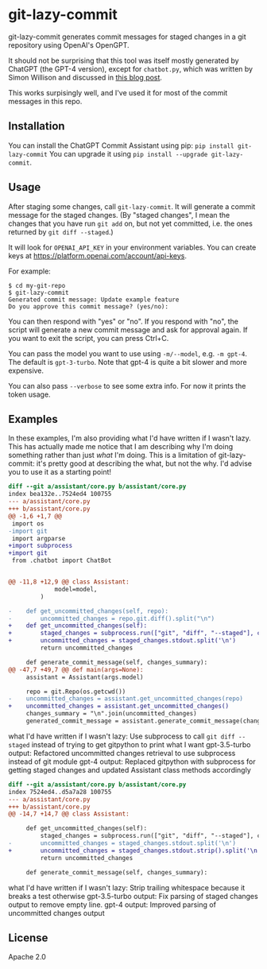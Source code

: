 # git-lazy-commit 

git-lazy-commit generates commit messages for staged changes in a git repository using OpenAI's OpenGPT.

It should not be surprising that this tool was itself mostly generated by ChatGPT (the GPT-4 version), except for `chatbot.py`, which was written by Simon Willison and discussed in [this blog post](https://til.simonwillison.net/gpt3/chatgpt-api).

This works surpisingly well, and I've used it for most of the commit messages in this repo.

## Installation

You can install the ChatGPT Commit Assistant using pip: `pip install git-lazy-commit`
You can upgrade it using `pip install --upgrade git-lazy-commit`.

## Usage

After staging some changes, call `git-lazy-commit`. It will generate a commit message for the staged changes. (By "staged changes", I mean the changes that you have run `git add` on, but not yet committed, i.e. the ones returned by `git diff --staged`.)

It will look for `OPENAI_API_KEY` in your environment variables. You can create keys at https://platform.openai.com/account/api-keys.

For example:
```
$ cd my-git-repo
$ git-lazy-commit
Generated commit message: Update example feature
Do you approve this commit message? (yes/no):
```

You can then respond with "yes" or "no". If you respond with "no", the script will generate a new commit message and ask for approval again. If you want to exit the script, you can press Ctrl+C.

You can pass the model you want to use using `-m/--model`, e.g. `-m gpt-4`. The default is `gpt-3-turbo`. Note that gpt-4 is quite a bit slower and more expensive.

You can also pass `--verbose` to see some extra info. For now it prints the token usage.

## Examples
In these examples, I'm also providing what I'd have written if I wasn't lazy. This has actually made me notice that I am describing why I'm doing something rather than just *what* I'm doing. This is a limitation of git-lazy-commit: it's pretty good at describing the what, but not the why. I'd advise you to use it as a starting point!

```diff
diff --git a/assistant/core.py b/assistant/core.py
index bea132e..7524ed4 100755
--- a/assistant/core.py
+++ b/assistant/core.py
@@ -1,6 +1,7 @@
 import os
-import git
 import argparse
+import subprocess
+import git
 from .chatbot import ChatBot


@@ -11,8 +12,9 @@ class Assistant:
             model=model,
         )

-    def get_uncommitted_changes(self, repo):
-        uncommitted_changes = repo.git.diff().split("\n")
+    def get_uncommitted_changes(self):
+        staged_changes = subprocess.run(["git", "diff", "--staged"], capture_output=True, text=True)
+        uncommitted_changes = staged_changes.stdout.split('\n')
         return uncommitted_changes

     def generate_commit_message(self, changes_summary):
@@ -47,7 +49,7 @@ def main(args=None):
     assistant = Assistant(args.model)

     repo = git.Repo(os.getcwd())
-    uncommitted_changes = assistant.get_uncommitted_changes(repo)
+    uncommitted_changes = assistant.get_uncommitted_changes()
     changes_summary = "\n".join(uncommitted_changes)
     generated_commit_message = assistant.generate_commit_message(changes_summary)
```
what I'd have written if I wasn't lazy: Use subprocess to call `git diff --staged` instead of trying to get gitpython to print what I want
gpt-3.5-turbo output: Refactored uncommitted changes retrieval to use subprocess instead of git module
gpt-4 output: Replaced gitpython with subprocess for getting staged changes and updated Assistant class methods accordingly

```diff
diff --git a/assistant/core.py b/assistant/core.py
index 7524ed4..d5a7a28 100755
--- a/assistant/core.py
+++ b/assistant/core.py
@@ -14,7 +14,7 @@ class Assistant:

     def get_uncommitted_changes(self):
         staged_changes = subprocess.run(["git", "diff", "--staged"], capture_output=True, text=True)
-        uncommitted_changes = staged_changes.stdout.split('\n')
+        uncommitted_changes = staged_changes.stdout.strip().split('\n')
         return uncommitted_changes

     def generate_commit_message(self, changes_summary):
```
what I'd have written if I wasn't lazy: Strip trailing whitespace because it breaks a test otherwise
gpt-3.5-turbo output: Fix parsing of staged changes output to remove empty line.
gpt-4 output: Improved parsing of uncommitted changes output


## License
Apache 2.0